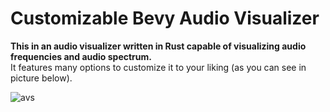 # Customizable Bevy Audio Visualizer
**This in an audio visualizer written in Rust capable of visualizing audio frequencies and audio spectrum.**  
It features many options to customize it to your liking (as you can see in picture below).
  
![avs](https://github.com/Eightzi4/customizable-bevy-audio-visualizer/assets/111708236/a693f107-d6db-4931-94a2-a2b23ce13f62)

